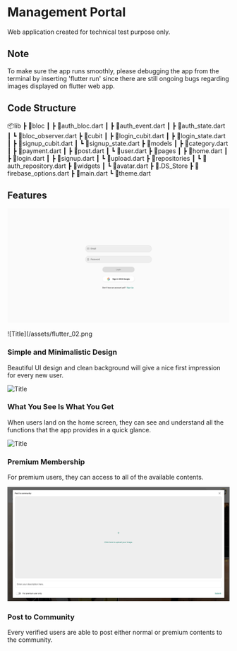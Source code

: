 # Management Portal

Web application created for technical test purpose only.

## Note

To make sure the app runs smoothly, please debugging the app from the terminal by inserting 'flutter run' since there are still ongoing bugs regarding images displayed on flutter web app.

## Code Structure

📦lib
 ┣ 📂bloc
 ┃ ┣ 📜auth_bloc.dart
 ┃ ┣ 📜auth_event.dart
 ┃ ┣ 📜auth_state.dart
 ┃ ┗ 📜bloc_observer.dart
 ┣ 📂cubit
 ┃ ┣ 📜login_cubit.dart
 ┃ ┣ 📜login_state.dart
 ┃ ┣ 📜signup_cubit.dart
 ┃ ┗ 📜signup_state.dart
 ┣ 📂models
 ┃ ┣ 📜category.dart
 ┃ ┣ 📜payment.dart
 ┃ ┣ 📜post.dart
 ┃ ┗ 📜user.dart
 ┣ 📂pages
 ┃ ┣ 📜home.dart
 ┃ ┣ 📜login.dart
 ┃ ┣ 📜signup.dart
 ┃ ┗ 📜upload.dart
 ┣ 📂repositories
 ┃ ┗ 📜auth_repository.dart
 ┣ 📂widgets
 ┃ ┗ 📜avatar.dart
 ┣ 📜.DS_Store
 ┣ 📜firebase_options.dart
 ┣ 📜main.dart
 ┗ 📜theme.dart

## Features

![Title](/assets/flutter_01.png)

![Title](/assets/flutter_02.png
### Simple and Minimalistic Design
Beautiful UI design and clean background will give a nice first impression for every new user.

![Title](/assets/flutter_03.png)
### What You See Is What You Get
When users land on the home screen, they can see and understand all the functions that the app provides in a quick glance.

![Title](/assets/flutter_04.png)
### Premium Membership
For premium users, they can access to all of the available contents.

![Title](/assets/flutter_05.png)
### Post to Community
Every verified users are able to post either normal or premium contents to the community.

